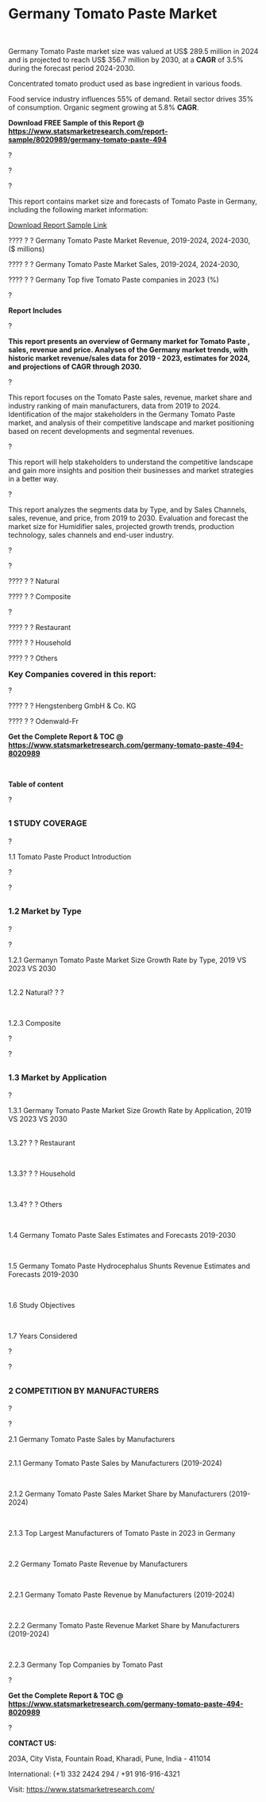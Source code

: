 <h1>Germany Tomato Paste Market</h1><br/><p>Germany Tomato Paste market size was valued at US$ 289.5 million in 2024 and is projected to reach US$ 356.7 million by 2030, at a <strong>CAGR</strong> of 3.5% during the forecast period 2024-2030.</p>
 
 
 
 <p>Concentrated tomato product used as base ingredient in various foods.</p>
 
 
 
 <p>Food service industry influences 55% of demand. Retail sector drives 35% of consumption. Organic segment growing at 5.8% <strong>CAGR</strong>.</p>
 
 
 
 <div><b>Download FREE Sample of this Report @ <a href="https://www.statsmarketresearch.com/download-free-sample/8020989/germany-tomato-paste-494">https://www.statsmarketresearch.com/report-sample/8020989/germany-tomato-paste-494</a></b></div>
 
 
 
 <p>? </p>
 
 
 
 <p>? </p>
 
 
 
 <p>? </p>
 
 
 
 <p>This report contains market size and forecasts of Tomato Paste in Germany, including the following market information:</p>
 
 
 
 <p><a href="https://www.statsmarketresearch.com/download-free-sample/8020989/germany-tomato-paste-494">Download Report Sample Link</a></p>
 
 
 
 <p>???? ? ? Germany Tomato Paste Market Revenue, 2019-2024, 2024-2030, ($ millions)</p>
 
 
 
 <p>???? ? ? Germany Tomato Paste Market Sales, 2019-2024, 2024-2030,</p>
 
 
 
 <p>???? ? ? Germany Top five Tomato Paste companies in 2023 (%)</p>
 
 
 
 <p>? </p>
 
 
 
 <p><strong>Report Includes</strong></p>
 
 
 
 <p>? </p>
 
 
 
 <p><strong>This report presents an overview of Germany market for Tomato Paste , sales, revenue and price. Analyses of the Germany market trends, with historic market revenue/sales data for 2019 - 2023, estimates for 2024, and projections of <strong>CAGR</strong> through 2030.</strong></p>
 
 
 
 <p>? </p>
 
 
 
 <p>This report focuses on the Tomato Paste sales, revenue, market share and industry ranking of main manufacturers, data from 2019 to 2024. Identification of the major stakeholders in the Germany Tomato Paste market, and analysis of their competitive landscape and market positioning based on recent developments and segmental revenues.</p>
 
 
 
 <p>? </p>
 
 
 
 <p>This report will help stakeholders to understand the competitive landscape and gain more insights and position their businesses and market strategies in a better way.</p>
 
 
 
 <p>? </p>
 
 
 
 <p>This report analyzes the segments data by Type, and by Sales Channels, sales, revenue, and price, from 2019 to 2030. Evaluation and forecast the market size for Humidifier sales, projected growth trends, production technology, sales channels and end-user industry.</p>
 
 
 
 <p>? </p>
 
 
 
 <p>? </p>
 
 
 
 <p>???? ? ? Natural</p>
 
 
 
 <p>???? ? ? Composite</p>
 
 
 
 <p>? </p>
 
 
 
 <p>???? ? ? Restaurant</p>
 
 
 
 <p>???? ? ? Household</p>
 
 
 
 <p>???? ? ? Others</p>
 
 
 
 <p><span style="font-size:16px"><strong>Key Companies covered in this report:</strong></span></p>
 
 
 
 <p>? </p>
 
 
 
 <p>???? ? ? Hengstenberg GmbH & Co. KG</p>
 
 
 
 <p>???? ? ? Odenwald-Fr</p>
 
 
 
 <div><b>Get the Complete Report & TOC @ <a href="https://www.statsmarketresearch.com/germany-tomato-paste-494-8020989">https://www.statsmarketresearch.com/germany-tomato-paste-494-8020989</a></b></div>
 
 
 
 <p><br />
 
 <b>Table of content</b></p>
 
 
 
 <p>? </p>
 
 
 
 <h2><span style="font-size:16px"><strong>1 STUDY COVERAGE</strong></span></h2>
 
 
 
 <p>? </p>
 
 
 
 <p>1.1 Tomato Paste Product Introduction</p>
 
 
 
 <p>? </p>
 
 
 
 <p>? </p>
 
 
 
 <h2><span style="font-size:16px"><strong>1.2 Market by Type</strong></span></h2>
 
 
 
 <p>? </p>
 
 
 
 <p>? </p>
 
 
 
 <p>1.2.1 Germanyn Tomato Paste Market Size Growth Rate by Type, 2019 VS 2023 VS 2030<br />
 
 <br />
 
 1.2.2 Natural? ? ? <br />
 
 <br />
 
 1.2.3 Composite<br />
 
 ? </p>
 
 
 
 <p>? </p>
 
 
 
 <h2><span style="font-size:16px"><strong>1.3 Market by Application</strong></span></h2>
 
 
 
 <p>? </p>
 
 
 
 <p>1.3.1 Germany Tomato Paste Market Size Growth Rate by Application, 2019 VS 2023 VS 2030<br />
 
 <br />
 
 1.3.2? ? ? Restaurant<br />
 
 <br />
 
 1.3.3? ? ? Household<br />
 
 <br />
 
 1.3.4? ? ? Others<br />
 
 <br />
 
 1.4 Germany Tomato Paste Sales Estimates and Forecasts 2019-2030<br />
 
 <br />
 
 1.5 Germany Tomato Paste Hydrocephalus Shunts Revenue Estimates and Forecasts 2019-2030<br />
 
 <br />
 
 1.6 Study Objectives<br />
 
 <br />
 
 1.7 Years Considered</p>
 
 
 
 <p>? </p>
 
 
 
 <p>? </p>
 
 
 
 <h2><span style="font-size:16px"><strong>2 COMPETITION BY MANUFACTURERS</strong></span></h2>
 
 
 
 <p>? </p>
 
 
 
 <p>? </p>
 
 
 
 <p>2.1 Germany Tomato Paste Sales by Manufacturers<br />
 
 <br />
 
 2.1.1 Germany Tomato Paste Sales by Manufacturers (2019-2024)<br />
 
 <br />
 
 2.1.2 Germany Tomato Paste Sales Market Share by Manufacturers (2019-2024)<br />
 
 <br />
 
 2.1.3 Top Largest Manufacturers of Tomato Paste in 2023 in Germany<br />
 
 <br />
 
 2.2 Germany Tomato Paste Revenue by Manufacturers<br />
 
 <br />
 
 2.2.1 Germany Tomato Paste Revenue by Manufacturers (2019-2024)<br />
 
 <br />
 
 2.2.2 Germany Tomato Paste Revenue Market Share by Manufacturers (2019-2024)<br />
 
 <br />
 
 2.2.3 Germany Top Companies by Tomato Past</p>
 
 
 
 <p>? </p>
 
 
 
 <div><b>Get the Complete Report & TOC @ <a href="https://www.statsmarketresearch.com/germany-tomato-paste-494-8020989">https://www.statsmarketresearch.com/germany-tomato-paste-494-8020989</a></b></div>
 
 
 
 <p>? </p>
 
 
 
 <p><b>CONTACT US:</b><br />
 
 203A, City Vista, Fountain Road, Kharadi, Pune, India - 411014<br />
 
 International: (+1) 332 2424 294 / +91 916-916-4321<br />
 
 Visit: <a href="https://www.statsmarketresearch.com/">https://www.statsmarketresearch.com/</a></p>